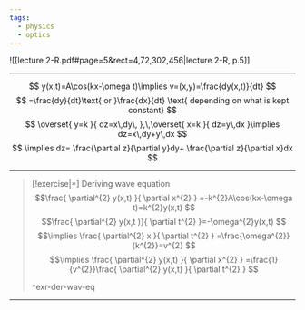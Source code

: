```yaml
---
tags:
  - physics
  - optics
---
```

![[lecture 2-R.pdf#page=5&rect=4,72,302,456|lecture 2-R, p.5]]

---

$$
y(x,t)=A\cos(kx-\omega t)\implies v=(x,y)=\frac{dy(x,t)}{dt}
$$
$$
=\frac{dy}{dt}\text{ or }\frac{dx}{dt} \text{ depending on what is kept constant}
$$
$$
\overset{ y=k }{ dz=x\,dy\, },\,\overset{ x=k }{ dz=y\,dx }\implies dz=x\,dy+y\,dx
$$
$$
\implies dz= \frac{\partial z}{\partial y}dy+ \frac{\partial z}{\partial x}dx
$$

---
> [!exercise|*] Deriving wave equation
> $$\frac{ \partial^{2} y(x,t) }{ \partial x^{2} } =-k^{2}A\cos(kx-\omega t)=k^{2}y(x,t)
>$$
>$$\frac{ \partial^{2} y(x,t )}{ \partial t^{2} }=-\omega^{2}y(x,t)
>$$
>$$\implies \frac{ \partial^{2} x }{ \partial t^{2} } =\frac{\omega^{2}}{k^{2}}=v^{2}
>$$
>$$\implies \frac{ \partial^{2} y(x,t) }{ \partial x^{2} } =\frac{1}{v^{2}}\frac{ \partial^{2} y(x,t) }{ \partial t^{2} } 
>$$
>
>^exr-der-wav-eq

---

